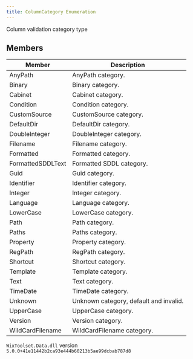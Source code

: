 ```yaml
---
title: ColumnCategory Enumeration
---
```

Column validation category type
## Members
| Member | Description |
| ------ | ----------- |
| AnyPath | AnyPath category. |
| Binary | Binary category. |
| Cabinet | Cabinet category. |
| Condition | Condition category. |
| CustomSource | CustomSource category. |
| DefaultDir | DefaultDir category. |
| DoubleInteger | DoubleInteger category. |
| Filename | Filename category. |
| Formatted | Formatted category. |
| FormattedSDDLText | Formatted SDDL category. |
| Guid | Guid category. |
| Identifier | Identifier category. |
| Integer | Integer category. |
| Language | Language category. |
| LowerCase | LowerCase category. |
| Path | Path category. |
| Paths | Paths category. |
| Property | Property category. |
| RegPath | RegPath category. |
| Shortcut | Shortcut category. |
| Template | Template category. |
| Text | Text category. |
| TimeDate | TimeDate category. |
| Unknown | Unknown category, default and invalid. |
| UpperCase | UpperCase category. |
| Version | Version category. |
| WildCardFilename | WildCardFilename category. |
`WixToolset.Data.dll` version `5.0.0+41e11442b2ca93e444b60213b5ae99dcbab787d8`
